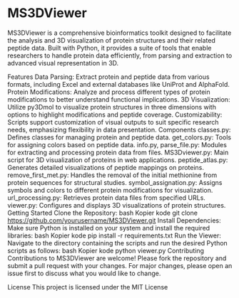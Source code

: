 # MS3DViewer
MS3DViewer is a comprehensive bioinformatics toolkit designed to facilitate the analysis and 3D visualization of protein structures and their related peptide data. Built with Python, it provides a suite of tools that enable researchers to handle protein data efficiently, from parsing and extraction to advanced visual representation in 3D.

Features
Data Parsing: Extract protein and peptide data from various formats, including Excel and external databases like UniProt and AlphaFold.
Protein Modifications: Analyze and process different types of protein modifications to better understand functional implications.
3D Visualization: Utilize py3Dmol to visualize protein structures in three dimensions with options to highlight modifications and peptide coverage.
Customizability: Scripts support customization of visual outputs to suit specific research needs, emphasizing flexibility in data presentation.
Components
classes.py: Defines classes for managing protein and peptide data.
get_colors.py: Tools for assigning colors based on peptide data.
info.py, parse_file.py: Modules for extracting and processing protein data from files.
MS3Dviewer.py: Main script for 3D visualization of proteins in web applications.
peptide_atlas.py: Generates detailed visualizations of peptide mappings on proteins.
remove_first_met.py: Handles the removal of the initial methionine from protein sequences for structural studies.
symbol_assignation.py: Assigns symbols and colors to different protein modifications for visualization.
url_processing.py: Retrieves protein data files from specified URLs.
viewer.py: Configures and displays 3D visualizations of protein structures.
Getting Started
Clone the Repository:
bash
Kopier kode
git clone https://github.com/yourusername/MS3DViewer.git
Install Dependencies:
Make sure Python is installed on your system and install the required libraries:
bash
Kopier kode
pip install -r requirements.txt
Run the Viewer:
Navigate to the directory containing the scripts and run the desired Python scripts as follows:
bash
Kopier kode
python viewer.py
Contributing
Contributions to MS3DViewer are welcome! Please fork the repository and submit a pull request with your changes. For major changes, please open an issue first to discuss what you would like to change.

License
This project is licensed under the MIT License
